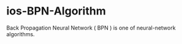 ios-BPN-Algorithm
=================

Back Propagation Neural Network ( BPN ) is one of neural-network algorithms.
